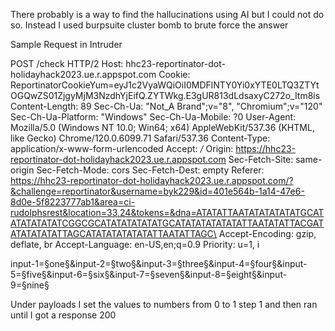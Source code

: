 There probably is a way to find the hallucinations using AI but I could not do so. Instead I used burpsuite cluster bomb to brute force the answer <br>

Sample Request in Intruder <br>

POST /check HTTP/2
Host: hhc23-reportinator-dot-holidayhack2023.ue.r.appspot.com
Cookie: ReportinatorCookieYum=eyJ1c2VyaWQiOiI0MDFlNTY0Yi0xYTE0LTQ3ZTYtOGQwZS01ZjgyMjM3NzdhYjEifQ.ZYTWkg.E3gUR813dLdsaxyC272o_Itm8is
Content-Length: 89
Sec-Ch-Ua: "Not_A Brand";v="8", "Chromium";v="120"
Sec-Ch-Ua-Platform: "Windows"
Sec-Ch-Ua-Mobile: ?0
User-Agent: Mozilla/5.0 (Windows NT 10.0; Win64; x64) AppleWebKit/537.36 (KHTML, like Gecko) Chrome/120.0.6099.71 Safari/537.36
Content-Type: application/x-www-form-urlencoded
Accept: */*
Origin: https://hhc23-reportinator-dot-holidayhack2023.ue.r.appspot.com
Sec-Fetch-Site: same-origin
Sec-Fetch-Mode: cors
Sec-Fetch-Dest: empty
Referer: https://hhc23-reportinator-dot-holidayhack2023.ue.r.appspot.com/?&challenge=reportinator&username=byk229&id=401e564b-1a14-47e6-8d0e-5f8223777ab1&area=ci-rudolphsrest&location=33,24&tokens=&dna=ATATATTAATATATATATATGCATATATATATATCGGCGCATATATATATATGCATATATATATATATTAATATATTACGATATATATATATTAGCATATATATATATATTAATATTAGC\
Accept-Encoding: gzip, deflate, br
Accept-Language: en-US,en;q=0.9
Priority: u=1, i

input-1=§one§&input-2=§two§&input-3=§three§&input-4=§four§&input-5=§five§&input-6=§six§&input-7=§seven§&input-8=§eight§&input-9=§nine§


Under payloads I set the values to numbers from 0 to 1 step 1 and then ran until I got a response 200

